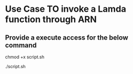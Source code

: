 # Use Case TO invoke a Lamda function through ARN

## Provide a execute access for the below command

chmod +x script.sh

./script.sh
